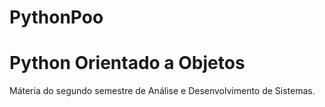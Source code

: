 # PythonPoo
<h1>
  Python Orientado a Objetos
</h1>

  Máteria do segundo semestre de Análise e Desenvolvimento de Sistemas.

